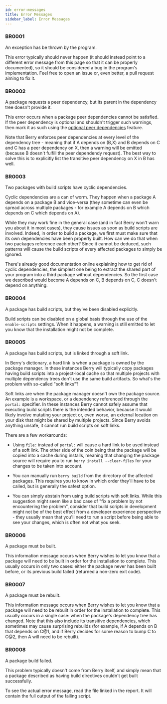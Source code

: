 ```yaml
---
id: error-messages
title: Error Messages
sidebar_label: Error Messages
---
```


### BR0001

An exception has be thrown by the program.

This error typically should never happen (it should instead point to a
different error message from this page so that it can be properly documented),
so it should be considered a bug in the program's implementation. Feel free to
open an issue or, even better, a pull request aiming to fix it.

### BR0002

A package requests a peer dependency, but its parent in the dependency tree
doesn't provide it.

This error occurs when a package peer dependencies cannot be satisfied. If the
peer dependency is optional and shouldn't trigger such warnings, then mark it as
such using the [optional peer dependencies]() feature.

Note that Berry enforces peer dependencies at every level of the dependency
tree - meaning that if A depends on (B,X) and B depends on C and C has a peer
dependency on X, then a warning will be emitted (because B doesn't fulfill the
peer dependendy request). The best way to solve this is to explicitly list the
transitive peer dependency on X in B has well.

### BR0003

Two packages with build scripts have cyclic dependencies.

Cyclic dependencies are a can of worm. They happen when a package A depends on a
package B and vice-versa (they sometime can even be spread across multiple
packages - for example A depends on B which depends on C which depends on A).

While they may work fine in the general case (and in fact Berry won't warn you
about it in most cases), they cause issues as soon as build scripts are
involved. Indeed, in order to build a package, we first must make sure that its
own dependencies have been properly built. How can we do that when two packages
reference each other? Since it cannot be deduced, such patterns will cause the
build scripts of every affected packages to simply be ignored.

There's already good documentation online explaining how to get rid of cyclic
dependencies, the simplest one being to extract the shared part of your program
into a third package without dependencies. So the first case we described would
become A depends on C, B depends on C, C doesn't depend on anything.

### BR0004

A package has build scripts, but they've been disabled explicitly.

Build scripts can be disabled on a global basis through the use of the
`enable-scripts` settings. When it happens, a warning is still emitted to let
you know that the installation might not be complete.

### BR0005

A package has build scripts, but is linked through a soft link.

In Berry's dictionary, a hard link is when a package is owned by the package
manager. In these instances Berry will typically copy packages having build
scripts into a project-local cache so that multiple projects with multiple
dependency trees don't use the same build artifacts. So what's the problem with
so-called "soft links"?

Soft links are when the package manager doesn't own the package source. An
example is a workspace, or a dependency referenced through the `portal:`
specifier. In these instances Berry cannot safely assume that executing
build scripts there is the intended behavior, because it would likely involve
mutating your project or, even worse, an external location on your disk that
might be shared by multiple projects. Since Berry avoids anything unsafe, it
cannot run build scripts on soft links.

There are a few workarounds:

  - Using `file:` instead of `portal:` will cause a hard link to be used instead
    of a soft link. The other side of the coin being that the package will be
    copied into a cache during installs, meaning that changing the package
    source will require you to run `berry install --clear-files` for your
    changes to be taken into account.

  - You can manually run `berry build` from the directory of the affected
    packages. This requires you to know in which order they'll have to be
    called, but is generally the safest option.

  - You can simply abstain from using build scripts with soft links. While this
    suggestion might seem like a bad case of "fix a problem by not encountering
    the problem", consider that build scripts in development might not be of the
    best effect from a developer experience perspective - they usually mean that
    you'll need to run a script before being able to see your changes, which is
    often not what you seek.

### BR0006

A package must be built.

This information message occurs when Berry wishes to let you know that a package
will need to be built in order for the installation to complete. This usually
occurs in only two cases: either the package never has been built before, or its
previous build failed (returned a non-zero exit code).

### BR0007

A package must be rebuilt.

This information message occurs when Berry wishes to let you know that a package
will need to be rebuilt in order for the installation to complete. This usually
occurs in a single case: when the package's dependency tree has changed. Note
that this also include its transitive dependencies, which sometimes may cause
surprising rebuilds (for example, if A depends on B that depends on C@1, and if
Berry decides for some reason to bump C to C@2, then A will need to be rebuilt).

### BR0008

A package build failed.

This problem typically doesn't come from Berry itself, and simply mean that a
package described as having build directives couldn't get built successfully.

To see the actual error message, read the file linked in the report. It will
contain the full output of the failing script.

